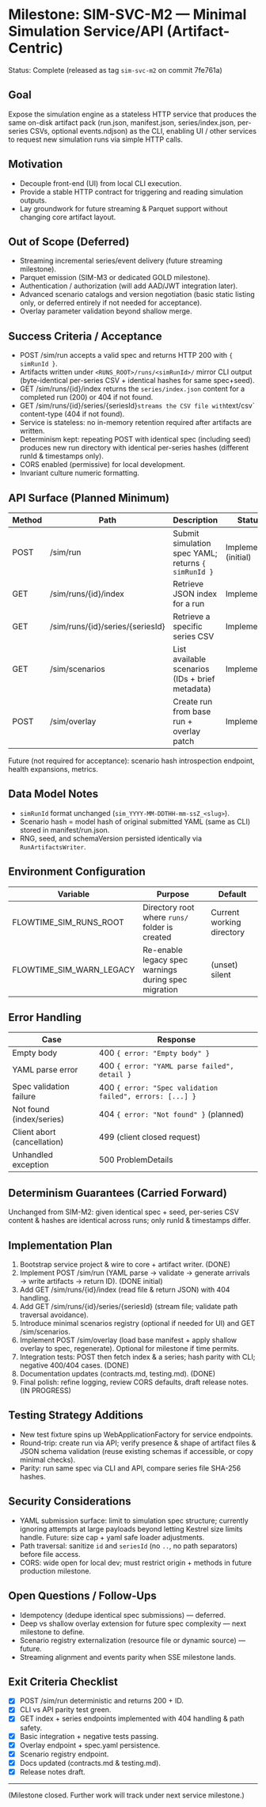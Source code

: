 # Milestone: SIM-SVC-M2 — Minimal Simulation Service/API (Artifact-Centric)

Status: Complete (released as tag `sim-svc-m2` on commit 7fe761a)

## Goal
Expose the simulation engine as a stateless HTTP service that produces the same on-disk artifact pack (run.json, manifest.json, series/index.json, per-series CSVs, optional events.ndjson) as the CLI, enabling UI / other services to request new simulation runs via simple HTTP calls.

## Motivation
- Decouple front-end (UI) from local CLI execution.
- Provide a stable HTTP contract for triggering and reading simulation outputs.
- Lay groundwork for future streaming & Parquet support without changing core artifact layout.

## Out of Scope (Deferred)
- Streaming incremental series/event delivery (future streaming milestone).
- Parquet emission (SIM-M3 or dedicated GOLD milestone).
- Authentication / authorization (will add AAD/JWT integration later).
- Advanced scenario catalogs and version negotiation (basic static listing only, or deferred entirely if not needed for acceptance).
- Overlay parameter validation beyond shallow merge.

## Success Criteria / Acceptance
- POST /sim/run accepts a valid spec and returns HTTP 200 with `{ simRunId }`.
- Artifacts written under `<RUNS_ROOT>/runs/<simRunId>/` mirror CLI output (byte-identical per-series CSV + identical hashes for same spec+seed).
- GET /sim/runs/{id}/index returns the `series/index.json` content for a completed run (200) or 404 if not found.
- GET /sim/runs/{id}/series/{seriesId}` streams the CSV file with `text/csv` content-type (404 if not found).
- Service is stateless: no in-memory retention required after artifacts are written.
- Determinism kept: repeating POST with identical spec (including seed) produces new run directory with identical per-series hashes (different runId & timestamps only).
- CORS enabled (permissive) for local development.
- Invariant culture numeric formatting.

## API Surface (Planned Minimum)
| Method | Path | Description | Status |
|--------|------|-------------|--------|
| POST | /sim/run | Submit simulation spec YAML; returns `{ simRunId }` | Implemented (initial) |
| GET | /sim/runs/{id}/index | Retrieve JSON index for a run | Implemented |
| GET | /sim/runs/{id}/series/{seriesId} | Retrieve a specific series CSV | Implemented |
| GET | /sim/scenarios | List available scenarios (IDs + brief metadata) | Implemented |
| POST | /sim/overlay | Create run from base run + overlay patch | Implemented |

Future (not required for acceptance): scenario hash introspection endpoint, health expansions, metrics.

## Data Model Notes
- `simRunId` format unchanged (`sim_YYYY-MM-DDTHH-mm-ssZ_<slug>`).
- Scenario hash = model hash of original submitted YAML (same as CLI) stored in manifest/run.json.
- RNG, seed, and schemaVersion persisted identically via `RunArtifactsWriter`.

## Environment Configuration
| Variable | Purpose | Default |
|----------|---------|---------|
| FLOWTIME_SIM_RUNS_ROOT | Directory root where `runs/` folder is created | Current working directory |
| FLOWTIME_SIM_WARN_LEGACY | Re-enable legacy spec warnings during spec migration | (unset) silent |

## Error Handling
| Case | Response |
|------|----------|
| Empty body | 400 `{ error: "Empty body" }` |
| YAML parse error | 400 `{ error: "YAML parse failed", detail }` |
| Spec validation failure | 400 `{ error: "Spec validation failed", errors: [...] }` |
| Not found (index/series) | 404 `{ error: "Not found" }` (planned) |
| Client abort (cancellation) | 499 (client closed request) |
| Unhandled exception | 500 ProblemDetails |

## Determinism Guarantees (Carried Forward)
Unchanged from SIM-M2: given identical spec + seed, per-series CSV content & hashes are identical across runs; only runId & timestamps differ.

## Implementation Plan
1. Bootstrap service project & wire to core + artifact writer. (DONE)
2. Implement POST /sim/run (YAML parse → validate → generate arrivals → write artifacts → return ID). (DONE initial)
3. Add GET /sim/runs/{id}/index (read file & return JSON) with 404 handling.
4. Add GET /sim/runs/{id}/series/{seriesId} (stream file; validate path traversal avoidance).
5. Introduce minimal scenarios registry (optional if needed for UI) and GET /sim/scenarios.
6. Implement POST /sim/overlay (load base manifest + apply shallow overlay to spec, regenerate). Optional for milestone if time permits.
7. Integration tests: POST then fetch index & a series; hash parity with CLI; negative 400/404 cases. (DONE)
8. Documentation updates (contracts.md, testing.md). (DONE)
9. Final polish: refine logging, review CORS defaults, draft release notes. (IN PROGRESS)

## Testing Strategy Additions
- New test fixture spins up WebApplicationFactory for service endpoints.
- Round-trip: create run via API; verify presence & shape of artifact files & JSON schema validation (reuse existing schemas if accessible, or copy minimal checks).
- Parity: run same spec via CLI and API, compare series file SHA-256 hashes.

## Security Considerations
- YAML submission surface: limit to simulation spec structure; currently ignoring attempts at large payloads beyond letting Kestrel size limits handle. Future: size cap + yaml safe loader adjustments.
- Path traversal: sanitize `id` and `seriesId` (no `..`, no path separators) before file access.
- CORS: wide open for local dev; must restrict origin + methods in future production milestone.

## Open Questions / Follow-Ups
- Idempotency (dedupe identical spec submissions) — deferred.
- Deep vs shallow overlay extension for future spec complexity — next milestone to define.
- Scenario registry externalization (resource file or dynamic source) — future.
- Streaming alignment and events parity when SSE milestone lands.

## Exit Criteria Checklist
- [x] POST /sim/run deterministic and returns 200 + ID.
- [x] CLI vs API parity test green.
- [x] GET index + series endpoints implemented with 404 handling & path safety.
- [x] Basic integration + negative tests passing.
- [x] Overlay endpoint + spec.yaml persistence.
- [x] Scenario registry endpoint.
- [x] Docs updated (contracts.md & testing.md).
- [x] Release notes draft.

---
(Milestone closed. Further work will track under next service milestone.)
